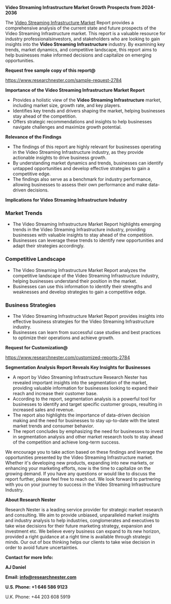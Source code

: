 ﻿<a name="_hlk168570615"></a><a name="_hlk168498031"></a>**Video Streaming Infrastructure Market Growth Prospects from 2024-2036**

The [Video Streaming Infrastructure Market](https://www.researchnester.com/reports/video-streaming-infrastructure-market/2784) Report provides a comprehensive analysis of the current state and future prospects of the Video Streaming Infrastructure market. This report is a valuable resource for industry professionalsinvestors, and stakeholders who are looking to gain insights into the **Video Streaming Infrastructure** industry. By examining key trends, market dynamics, and competitive landscape, this report aims to help businesses make informed decisions and capitalize on emerging opportunities.

**Request free sample copy of this report@**

<https://www.researchnester.com/sample-request-2784> 

**Importance of the Video Streaming Infrastructure Market Report**

- Provides a holistic view of the **Video Streaming Infrastructure** market, including market size, growth rate, and key players.
- Identifies key trends and drivers shaping the market, helping businesses stay ahead of the competition.
- Offers strategic recommendations and insights to help businesses navigate challenges and maximize growth potential.

**Relevance of the Findings**

- The findings of this report are highly relevant for businesses operating in the Video Streaming Infrastructure industry, as they provide actionable insights to drive business growth.
- By understanding market dynamics and trends, businesses can identify untapped opportunities and develop effective strategies to gain a competitive edge.
- The findings also serve as a benchmark for industry performance, allowing businesses to assess their own performance and make data-driven decisions.

**Implications for Video Streaming Infrastructure Industry**
### **Market Trends**
- The Video Streaming Infrastructure Market Report highlights emerging trends in the Video Streaming Infrastructure industry, providing businesses with valuable insights to stay ahead of the competition.
- Businesses can leverage these trends to identify new opportunities and adapt their strategies accordingly.
### **Competitive Landscape**
- The Video Streaming Infrastructure Market Report analyzes the competitive landscape of the Video Streaming Infrastructure industry, helping businesses understand their position in the market.
- Businesses can use this information to identify their strengths and weaknesses and develop strategies to gain a competitive edge.
### **Business Strategies**
- The Video Streaming Infrastructure Market Report provides insights into effective business strategies for the Video Streaming Infrastructure industry.
- Businesses can learn from successful case studies and best practices to optimize their operations and achieve growth.

**Request for Customization@**

<https://www.researchnester.com/customized-reports-2784> 

**Segmentation Analysis Report Reveals Key Insights for Businesses**

- A report by Video Streaming Infrastructure Research Nester has revealed important insights into the segmentation of the market, providing valuable information for businesses looking to expand their reach and increase their customer base.
- According to the report, segmentation analysis is a powerful tool for businesses to identify and target specific customer groups, resulting in increased sales and revenue.
- The report also highlights the importance of data-driven decision making and the need for businesses to stay up-to-date with the latest market trends and consumer behavior.
- The report concludes by emphasizing the need for businesses to invest in segmentation analysis and other market research tools to stay ahead of the competition and achieve long-term success.

We encourage you to take action based on these findings and leverage the opportunities presented by the Video Streaming Infrastructure market. Whether it's developing new products, expanding into new markets, or enhancing your marketing efforts, now is the time to capitalize on the growing demand. If you have any questions or would like to discuss the report further, please feel free to reach out. We look forward to partnering with you on your journey to success in the Video Streaming Infrastructure Industry.

**About Research Nester**

Research Nester is a leading service provider for strategic market research and consulting. We aim to provide unbiased, unparalleled market insights and industry analysis to help industries, conglomerates and executives to take wise decisions for their future marketing strategy, expansion and investment etc. We believe every business can expand to its new horizon, provided a right guidance at a right time is available through strategic minds. Our out of box thinking helps our clients to take wise decision in order to avoid future uncertainties.

**Contact for more Info:**

**AJ Daniel**

**Email: info@researchnester.com**

**U.S. Phone: +1 646 586 9123**

U.K. Phone: +44 203 608 5919



